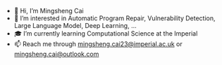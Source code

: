 - 👋 Hi, I’m Mingsheng Cai
- 👀 I’m interested in Automatic Program Repair, Vulnerability Detection, Large Language Model, Deep Learning, ...
- 🎓 I’m currently learning Computational Science at the Imperial
- 📫 Reach me through mingsheng.cai23@imperial.ac.uk or mingsheng.cai@outlook.com

<!---
- 💞️ I’m looking to collaborate on ...
- 😄 Pronouns: Mingsheng Tsai
- ⚡ Fun fact: I have interest in Photograph and Travelling.
--->

<!---
stkovf/stkovf is a ✨ special ✨ repository because its `README.md` (this file) appears on your GitHub profile.
You can click the Preview link to take a look at your changes.
--->
